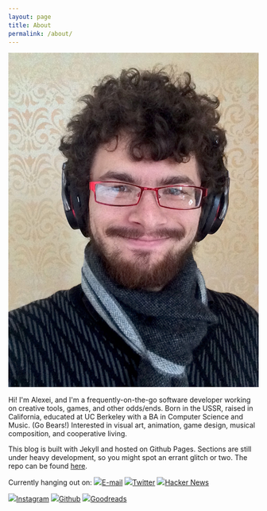 ```yaml
---
layout: page
title: About
permalink: /about/
---
```

<img src="/images/avatar.jpg" class="about-photo bold-shadow" />

Hi! I'm Alexei, and I'm a frequently-on-the-go software developer working on creative tools, games, and other odds/ends. Born in the USSR, raised in California, educated at UC Berkeley with a BA in Computer Science and Music. (Go Bears!) Interested in visual art, animation, game design, musical composition, and cooperative living.

This blog is built with Jekyll and hosted on Github Pages. Sections are still under heavy development, so you might spot an errant glitch or two. The repo can be found [here](https://github.com/archagon/archagon.net).

Currently hanging out on: <span class="about-social">
<a class="about-icon-container" href="mailto:{{ site.email }}"><img class="about-social-icon" src="{{ site.baseurl }}/images/social-icons/email.svg" /><span class="about-social-service">E-mail</span></a>
<a class="about-icon-container" href="https://twitter.com/{{ site.twitter }}"><img class="about-social-icon" src="{{ site.baseurl }}/images/social-icons/twitter.svg" /><span class="about-social-service">Twitter</span></a>
<a class="about-icon-container" href="https://news.ycombinator.com/user?id={{ site.hackernews }}"><img class="about-social-icon" src="{{ site.baseurl }}/images/social-icons/hackernews.png" /><span class="about-social-service">Hacker News</span></a>
<!-- <a class="about-icon-container" href="https://www.reddit.com/user/{{ site.reddit }}"><img class="about-social-icon" src="{{ site.baseurl }}/images/social-icons/reddit.png" /><span class="about-social-service">Reddit</span></a> -->
<a class="about-icon-container" href="https://instagram.com/{{ site.instagram }}"><img class="about-social-icon" src="{{ site.baseurl }}/images/social-icons/instagram.svg" /><span class="about-social-service">Instagram</span></a>
<a class="about-icon-container" href="https://github.com/{{ site.github }}"><img class="about-social-icon" src="{{ site.baseurl }}/images/social-icons/github.svg" /><span class="about-social-service">Github</span></a>
<a class="about-icon-container" href="https://www.goodreads.com/user/show/{{ site.goodreads }}"><img class="about-social-icon" src="{{ site.baseurl }}/images/social-icons/goodreads_icon_100x100.png" /><span class="about-social-service">Goodreads</span></a>
</span>
    